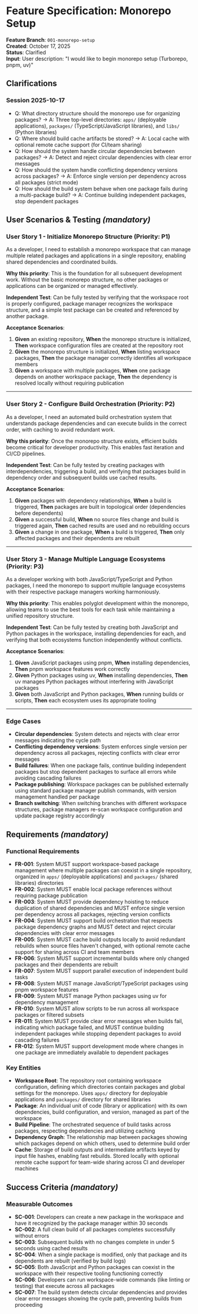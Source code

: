 # Feature Specification: Monorepo Setup

**Feature Branch**: `001-monorepo-setup`  
**Created**: October 17, 2025  
**Status**: Clarified  
**Input**: User description: "I would like to begin monorepo setup (Turborepo, pnpm, uv)"

## Clarifications

### Session 2025-10-17

- Q: What directory structure should the monorepo use for organizing packages? → A: Three top-level directories: `apps/` (deployable applications), `packages/` (TypeScript/JavaScript libraries), and `libs/` (Python libraries)
- Q: Where should build cache artifacts be stored? → A: Local cache with optional remote cache support (for CI/team sharing)
- Q: How should the system handle circular dependencies between packages? → A: Detect and reject circular dependencies with clear error messages
- Q: How should the system handle conflicting dependency versions across packages? → A: Enforce single version per dependency across all packages (strict mode)
- Q: How should the build system behave when one package fails during a multi-package build? → A: Continue building independent packages, stop dependent packages

## User Scenarios & Testing *(mandatory)*

### User Story 1 - Initialize Monorepo Structure (Priority: P1)

As a developer, I need to establish a monorepo workspace that can manage multiple related packages and applications in a single repository, enabling shared dependencies and coordinated builds.

**Why this priority**: This is the foundation for all subsequent development work. Without the basic monorepo structure, no other packages or applications can be organized or managed effectively.

**Independent Test**: Can be fully tested by verifying that the workspace root is properly configured, package manager recognizes the workspace structure, and a simple test package can be created and referenced by another package.

**Acceptance Scenarios**:

1. **Given** an existing repository, **When** the monorepo structure is initialized, **Then** workspace configuration files are created at the repository root
2. **Given** the monorepo structure is initialized, **When** listing workspace packages, **Then** the package manager correctly identifies all workspace members
3. **Given** a workspace with multiple packages, **When** one package depends on another workspace package, **Then** the dependency is resolved locally without requiring publication

---

### User Story 2 - Configure Build Orchestration (Priority: P2)

As a developer, I need an automated build orchestration system that understands package dependencies and can execute builds in the correct order, with caching to avoid redundant work.

**Why this priority**: Once the monorepo structure exists, efficient builds become critical for developer productivity. This enables fast iteration and CI/CD pipelines.

**Independent Test**: Can be fully tested by creating packages with interdependencies, triggering a build, and verifying that packages build in dependency order and subsequent builds use cached results.

**Acceptance Scenarios**:

1. **Given** packages with dependency relationships, **When** a build is triggered, **Then** packages are built in topological order (dependencies before dependents)
2. **Given** a successful build, **When** no source files change and build is triggered again, **Then** cached results are used and no rebuilding occurs
3. **Given** a change in one package, **When** a build is triggered, **Then** only affected packages and their dependents are rebuilt

---

### User Story 3 - Manage Multiple Language Ecosystems (Priority: P3)

As a developer working with both JavaScript/TypeScript and Python packages, I need the monorepo to support multiple language ecosystems with their respective package managers working harmoniously.

**Why this priority**: This enables polyglot development within the monorepo, allowing teams to use the best tools for each task while maintaining a unified repository structure.

**Independent Test**: Can be fully tested by creating both JavaScript and Python packages in the workspace, installing dependencies for each, and verifying that both ecosystems function independently without conflicts.

**Acceptance Scenarios**:

1. **Given** JavaScript packages using pnpm, **When** installing dependencies, **Then** pnpm workspace features work correctly
2. **Given** Python packages using uv, **When** installing dependencies, **Then** uv manages Python packages without interfering with JavaScript packages
3. **Given** both JavaScript and Python packages, **When** running builds or scripts, **Then** each ecosystem uses its appropriate tooling

---

### Edge Cases

- **Circular dependencies**: System detects and rejects with clear error messages indicating the cycle path
- **Conflicting dependency versions**: System enforces single version per dependency across all packages, rejecting conflicts with clear error messages
- **Build failures**: When one package fails, continue building independent packages but stop dependent packages to surface all errors while avoiding cascading failures
- **Package publishing**: Workspace packages can be published externally using standard package manager publish commands, with version management handled per package
- **Branch switching**: When switching branches with different workspace structures, package managers re-scan workspace configuration and update package registry accordingly

## Requirements *(mandatory)*

### Functional Requirements

- **FR-001**: System MUST support workspace-based package management where multiple packages can coexist in a single repository, organized in `apps/` (deployable applications) and `packages/` (shared libraries) directories
- **FR-002**: System MUST enable local package references without requiring package publication
- **FR-003**: System MUST provide dependency hoisting to reduce duplication of shared dependencies and MUST enforce single version per dependency across all packages, rejecting version conflicts
- **FR-004**: System MUST support build orchestration that respects package dependency graphs and MUST detect and reject circular dependencies with clear error messages
- **FR-005**: System MUST cache build outputs locally to avoid redundant rebuilds when source files haven't changed, with optional remote cache support for sharing across CI and team members
- **FR-006**: System MUST support incremental builds where only changed packages and their dependents are rebuilt
- **FR-007**: System MUST support parallel execution of independent build tasks
- **FR-008**: System MUST manage JavaScript/TypeScript packages using pnpm workspace features
- **FR-009**: System MUST manage Python packages using uv for dependency management
- **FR-010**: System MUST allow scripts to be run across all workspace packages or filtered subsets
- **FR-011**: System MUST provide clear error messages when builds fail, indicating which package failed, and MUST continue building independent packages while stopping dependent packages to avoid cascading failures
- **FR-012**: System MUST support development mode where changes in one package are immediately available to dependent packages

### Key Entities

- **Workspace Root**: The repository root containing workspace configuration, defining which directories contain packages and global settings for the monorepo. Uses `apps/` directory for deployable applications and `packages/` directory for shared libraries
- **Package**: An individual unit of code (library or application) with its own dependencies, build configuration, and version, managed as part of the workspace
- **Build Pipeline**: The orchestrated sequence of build tasks across packages, respecting dependencies and utilizing caching
- **Dependency Graph**: The relationship map between packages showing which packages depend on which others, used to determine build order
- **Cache**: Storage of build outputs and intermediate artifacts keyed by input file hashes, enabling fast rebuilds. Stored locally with optional remote cache support for team-wide sharing across CI and developer machines

## Success Criteria *(mandatory)*

### Measurable Outcomes

- **SC-001**: Developers can create a new package in the workspace and have it recognized by the package manager within 30 seconds
- **SC-002**: A full clean build of all packages completes successfully without errors
- **SC-003**: Subsequent builds with no changes complete in under 5 seconds using cached results
- **SC-004**: When a single package is modified, only that package and its dependents are rebuilt (verified by build logs)
- **SC-005**: Both JavaScript and Python packages can coexist in the workspace with their respective tooling functioning correctly
- **SC-006**: Developers can run workspace-wide commands (like linting or testing) that execute across all packages
- **SC-007**: The build system detects circular dependencies and provides clear error messages showing the cycle path, preventing builds from proceeding
